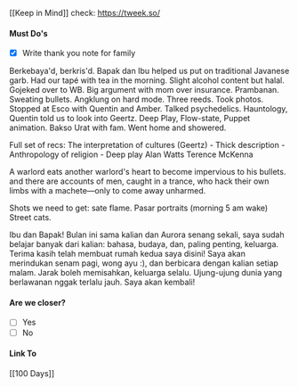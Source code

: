 [[Keep in Mind]]
check: https://tweek.so/
#### Must Do's
- [x] Write thank you note for family

Berkebaya'd, berkris'd. Bapak dan Ibu helped us put on traditional Javanese garb. Had our tapé with tea in the morning. Slight alcohol content but halal. Gojeked over to WB. Big argument with mom over insurance. Prambanan. Sweating bullets. Angklung on hard mode. Three reeds. Took photos. Stopped at Esco with Quentin and Amber. Talked psychedelics. Hauntology, Quentin told us to look into Geertz. Deep Play, Flow-state, Puppet animation. Bakso Urat with fam. Went home and showered.

Full set of recs:
The interpretation of cultures (Geertz)
	- Thick description
	- Anthropology of religion
	- Deep play
Alan Watts
Terence McKenna

A warlord eats another warlord's heart to become impervious to his bullets. and there are accounts of men, caught in a trance, who hack their own limbs with a machete—only to come away unharmed. 

Shots we need to get: sate flame. 
Pasar portraits (morning 5 am wake)
Street cats.

Ibu dan Bapak! Bulan ini sama kalian dan Aurora senang sekali, saya sudah belajar banyak dari kalian: bahasa, budaya, dan, paling penting, keluarga. Terima kasih telah membuat rumah kedua saya disini! Saya akan merindukan senam pagi, wong ayu :), dan berbicara dengan kalian setiap malam. Jarak boleh memisahkan, keluarga selalu. Ujung-ujung dunia yang berlawanan nggak terlalu jauh. Saya akan kembali!
#### Are we closer?
- [ ] Yes
- [ ] No
#### Link To
[[100 Days]]